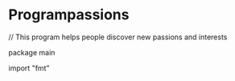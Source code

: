 # Programpassions
// This program helps people discover new passions and interests

package main

import "fmt"

